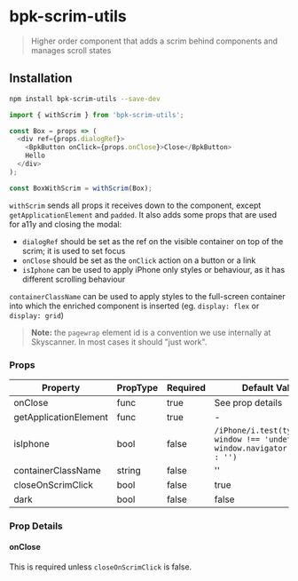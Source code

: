 # bpk-scrim-utils

> Higher order component that adds a scrim behind components and manages scroll states

## Installation

```sh
npm install bpk-scrim-utils --save-dev
```

```js
import { withScrim } from 'bpk-scrim-utils';

const Box = props => (
  <div ref={props.dialogRef}>
    <BpkButton onClick={props.onClose}>Close</BpkButton>
    Hello
  </div>
);

const BoxWithScrim = withScrim(Box);
```

`withScrim` sends all props it receives down to the component, except `getApplicationElement` and `padded`. It also adds some props that are used for a11y and closing the modal:

* `dialogRef` should be set as the ref on the visible container on top of the scrim; it is used to set focus
* `onClose` should be set as the `onClick` action on a button or a link
* `isIphone` can be used to apply iPhone only styles or behaviour, as it has different scrolling behaviour

`containerClassName` can be used to apply styles to the full-screen container into which the enriched component is inserted
(eg. `display: flex` or `display: grid`)

> **Note:** the `pagewrap` element id is a convention we use internally at Skyscanner. In most cases it should "just work".

### Props

| Property              | PropType | Required | Default Value                                                                    |
| --------------------- | -------- | -------- | -------------------------------------------------------------------------------- |
| onClose               | func     | true     | See prop details                                                                 |
| getApplicationElement | func     | true     | -                                                                                |
| isIphone              | bool     | false    | `/iPhone/i.test(typeof window !== 'undefined' ? window.navigator.platform : '')` |
| containerClassName    | string   | false    | ''                                                                               |
| closeOnScrimClick     | bool     | false    | true                                                                             |
| dark                  | bool     | false    | false                                                                            |

### Prop Details

#### onClose

This is required unless `closeOnScrimClick` is false.

